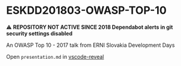 # ESKDD201803-OWASP-TOP-10

:warning: **REPOSITORY NOT ACTIVE SINCE 2018 Dependabot alerts in git security settings disabled**

An OWASP Top 10 - 2017 talk from ERNI Slovakia Development Days

Open `presentation.md` in [vscode-reveal](https://github.com/ERNICommunity/ESKDD201803-OWASP-TOP-10)
